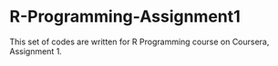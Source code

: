 # R-Programming-Assignment1
This set of codes are written for R Programming course on Coursera, Assignment 1.
